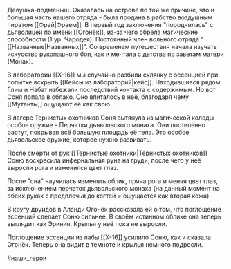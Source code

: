Девушка-подменыш. Оказалась на острове по той же причине, что и большая часть нашего отряда - была продана в рабство воздушным пиратом [[Фрай|Фраем]].
В первый год заключения "породнилась" с дьяволицей по имени [[Огонёк]], из-за чего обрела магические способности (1 ур. Чародея). 
Постоянный член вольного отряда "[[Названные|Названных]]". Со временем путешествия начала изучать искусство рукопашного боя, как и мечтала с детства по заветам матери (Монах).

В лаборатории [[Х-16]] мы случайно разбили склянку с эссенцией при попытке вскрыть [[Кейсы из лабораторий|кейс]]. Находившиеся рядом Глим и Набат избежали последствий контакта с содержимым. Но вот Соня попала в облако. Оно впиталось в неё, благодаря чему [[Мутанты]] ощущают её как свою.

В лагере Тернистых охотников Соня вытянула из магической колоды особое оружие - Перчатки дьявольского монаха. Они постепенно растут, покрывая всё большую площадь её тела. Это особое дьявольское оружие, которое нужно развивать.

После смерти от рук [[Тернистые охотники|Тернистых охотников]] Соню воскресила инфернальная руна на груди, после чего у неё выросли рога и изменился цвет глаз. 

После "сна" научилась изменять облик, пряча рога и меняя цвет глаз, за исключением перчаток дьявольского монаха (на данный момент на обеих руках с предплечья до когтей = ощущается как вторая кожа). 

В кругу друидов в Аланди Огонёк рассказала ей о том, что поглощение эссенций сделает Соню сильнее. В своём истинном облике она теперь выглядит как Эриния. Крылья у неё пока не выросли.

Поглощение эссенции из лабы [[Х-16]] усилило Соню, как и сказала Огонёк. Теперь она видит в темноте и крылья немного подросли.



#наши_герои 
